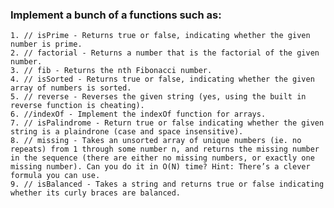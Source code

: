 ### Implement a bunch of a functions such as:
    1. // isPrime - Returns true or false, indicating whether the given number is prime.
    2. // factorial - Returns a number that is the factorial of the given number.
    3. // fib - Returns the nth Fibonacci number.
    4. // isSorted - Returns true or false, indicating whether the given array of numbers is sorted.
    5. // reverse - Reverses the given string (yes, using the built in reverse function is cheating).
    6. //indexOf - Implement the indexOf function for arrays.
    7. // isPalindrome - Return true or false indicating whether the given string is a plaindrone (case and space insensitive).
    8. // missing - Takes an unsorted array of unique numbers (ie. no repeats) from 1 through some number n, and returns the missing number in the sequence (there are either no missing numbers, or exactly one missing number). Can you do it in O(N) time? Hint: There’s a clever formula you can use.
    9. // isBalanced - Takes a string and returns true or false indicating whether its curly braces are balanced.
